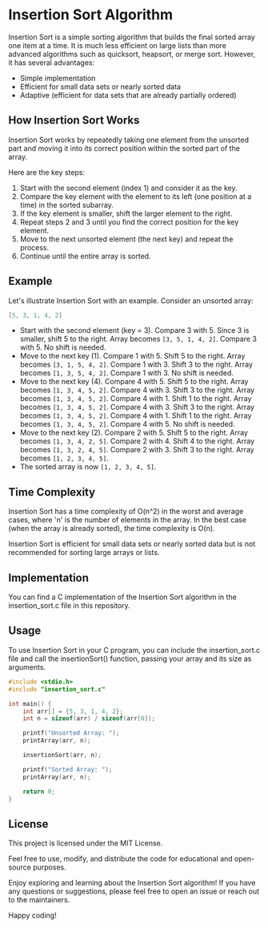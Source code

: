 # Insertion Sort Algorithm

Insertion Sort is a simple sorting algorithm that builds the final sorted array one item at a time. It is much less efficient on large lists than more advanced algorithms such as quicksort, heapsort, or merge sort. However, it has several advantages:

- Simple implementation
- Efficient for small data sets or nearly sorted data
- Adaptive (efficient for data sets that are already partially ordered)

## How Insertion Sort Works

Insertion Sort works by repeatedly taking one element from the unsorted part and moving it into its correct position within the sorted part of the array.

Here are the key steps:

1. Start with the second element (index 1) and consider it as the key.
2. Compare the key element with the element to its left (one position at a time) in the sorted subarray.
3. If the key element is smaller, shift the larger element to the right.
4. Repeat steps 2 and 3 until you find the correct position for the key element.
5. Move to the next unsorted element (the next key) and repeat the process.
6. Continue until the entire array is sorted.

## Example

Let's illustrate Insertion Sort with an example. Consider an unsorted array:

```c
[5, 3, 1, 4, 2]
```
- Start with the second element (key = 3).
    Compare 3 with 5. Since 3 is smaller, shift 5 to the right.
    Array becomes ```[3, 5, 1, 4, 2]```.
    Compare 3 with 5. No shift is needed.
- Move to the next key (1).
    Compare 1 with 5. Shift 5 to the right.
    Array becomes ```[3, 1, 5, 4, 2]```.
    Compare 1 with 3. Shift 3 to the right.
    Array becomes ```[1, 3, 5, 4, 2]```.
    Compare 1 with 3. No shift is needed.
- Move to the next key (4).
    Compare 4 with 5. Shift 5 to the right.
    Array becomes ```[1, 3, 4, 5, 2]```.
    Compare 4 with 3. Shift 3 to the right.
    Array becomes ```[1, 3, 4, 5, 2]```.
    Compare 4 with 1. Shift 1 to the right.
    Array becomes ```[1, 3, 4, 5, 2]```.
    Compare 4 with 3. Shift 3 to the right.
    Array becomes ```[1, 3, 4, 5, 2]```.
    Compare 4 with 1. Shift 1 to the right.
    Array becomes ```[1, 3, 4, 5, 2]```.
    Compare 4 with 5. No shift is needed.
- Move to the next key (2).
    Compare 2 with 5. Shift 5 to the right.
    Array becomes ```[1, 3, 4, 2, 5]```.
    Compare 2 with 4. Shift 4 to the right.
    Array becomes ```[1, 3, 2, 4, 5]```.
    Compare 2 with 3. Shift 3 to the right.
    Array becomes ```[1, 2, 3, 4, 5]```.
- The sorted array is now ```[1, 2, 3, 4, 5]```.

## Time Complexity
Insertion Sort has a time complexity of O(n^2) in the worst and average cases, where 'n' is the number of elements in the array. In the best case (when the array is already sorted), the time complexity is O(n).

Insertion Sort is efficient for small data sets or nearly sorted data but is not recommended for sorting large arrays or lists.

## Implementation
You can find a C implementation of the Insertion Sort algorithm in the insertion_sort.c file in this repository.

## Usage
To use Insertion Sort in your C program, you can include the insertion_sort.c file and call the insertionSort() function, passing your array and its size as arguments.

```c
#include <stdio.h>
#include "insertion_sort.c"

int main() {
    int arr[] = {5, 3, 1, 4, 2};
    int n = sizeof(arr) / sizeof(arr[0]);

    printf("Unsorted Array: ");
    printArray(arr, n);

    insertionSort(arr, n);

    printf("Sorted Array: ");
    printArray(arr, n);

    return 0;
}
```
## License
This project is licensed under the MIT License.

Feel free to use, modify, and distribute the code for educational and open-source purposes.

Enjoy exploring and learning about the Insertion Sort algorithm! If you have any questions or suggestions, please feel free to open an issue or reach out to the maintainers.

Happy coding!
